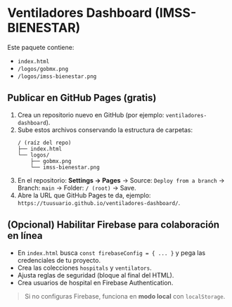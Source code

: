 
# Ventiladores Dashboard (IMSS-BIENESTAR)

Este paquete contiene:
- `index.html`
- `/logos/gobmx.png`
- `/logos/imss-bienestar.png`

## Publicar en GitHub Pages (gratis)

1. Crea un repositorio nuevo en GitHub (por ejemplo: `ventiladores-dashboard`).
2. Sube estos archivos conservando la estructura de carpetas:
   ```
   / (raíz del repo)
   ├── index.html
   └── logos/
       ├── gobmx.png
       └── imss-bienestar.png
   ```
3. En el repositorio: **Settings → Pages** → Source: `Deploy from a branch` → Branch: `main` → Folder: `/ (root)` → Save.
4. Abre la URL que GitHub Pages te da, ejemplo: `https://tuusuario.github.io/ventiladores-dashboard/`.

## (Opcional) Habilitar Firebase para colaboración en línea

- En `index.html` busca `const firebaseConfig = { ... }` y pega las credenciales de tu proyecto.
- Crea las colecciones `hospitals` y `ventilators`.
- Ajusta reglas de seguridad (bloque al final del HTML).
- Crea usuarios de hospital en Firebase Authentication.

> Si no configuras Firebase, funciona en **modo local** con `localStorage`.
